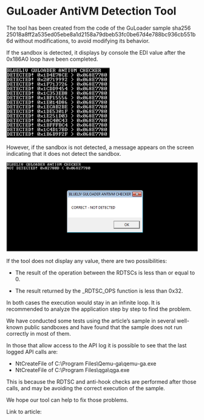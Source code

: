 # GuLoader AntiVM Detection Tool

The tool has been created from the code of the GuLoader sample sha256 25018a8ff2a535ed05ebe8a1d2158a79dbeb53fc0be67d4e788bc936cb551b6d without modifications, to avoid modifying its behavior. 

If the sandbox is detected, it displays by console the EDI value after the 0x186A0 loop have been completed. 

![DETECTED](img/DETECTED.png)

However, if the sandbox is not detected, a message appears on the screen indicating that it does not detect the sandbox. 

![NOT_DETECTED](img/NOT_DETECTED.png)

If the tool does not display any value, there are two possibilities: 

- The result of the operation between the RDTSCs is less than or equal to 0. 

- The result returned by the _RDTSC_OPS function is less than 0x32. 

In both cases the execution would stay in an infinite loop. It is recommended to analyze the application step by step to find the problem. 

We have conducted some tests using the article’s sample in several well-known public sandboxes and have found that the sample does not run correctly in most of them. 

In those that allow access to the API log it is possible to see that the last logged API calls are: 

- NtCreateFile of C:\Program Files\Qemu-ga\qemu-ga.exe 
- NtCreateFile of C:\Program Files\qga\qga.exe 

This is because the RDTSC and anti-hook checks are performed after those calls, and may be avoiding the correct execution of the sample. 

We hope our tool can help to fix those problems.

Link to article:

